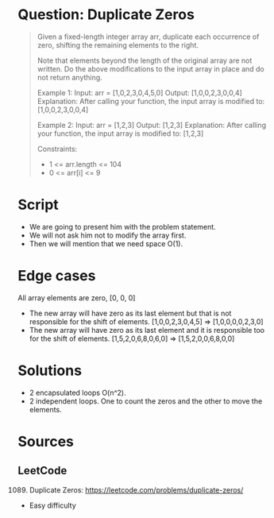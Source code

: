# Question: Duplicate Zeros
> Given a fixed-length integer array arr,
> duplicate each occurrence of zero, shifting
> the remaining elements to the right.
>
> Note that elements beyond the length of the
> original array are not written. Do the above
> modifications to the input array in place and
> do not return anything.
>
> Example 1:
> Input: arr = [1,0,2,3,0,4,5,0]
> Output: [1,0,0,2,3,0,0,4]
> Explanation: After calling your function, the input array is modified to: [1,0,0,2,3,0,0,4]
>
> Example 2:
> Input: arr = [1,2,3]
> Output: [1,2,3]
> Explanation: After calling your function, the input array is modified to: [1,2,3]
>
> Constraints:
>  * 1 <= arr.length <= 104
>  * 0 <= arr[i] <= 9

# Script
* We are going to present him with the problem statement.
* We will not ask him not to modify the array first.
* Then we will mention that we need space O(1).

# Edge cases
All array elements are zero, [0, 0, 0]
* The new array will have zero as its last element but that is not responsible for the shift of elements.
  [1,0,0,2,3,0,4,5] ⇒ [1,0,0,0,0,2,3,0]
* The new array will have zero as its last element and it is responsible too for the shift of elements.
  [1,5,2,0,6,8,0,6,0] ⇒ [1,5,2,0,0,6,8,0,0]

# Solutions
* 2 encapsulated loops O(n^2).
* 2 independent loops. One to count the zeros and the other to move the elements.

# Sources
## LeetCode
1089. Duplicate Zeros: https://leetcode.com/problems/duplicate-zeros/
* Easy difficulty
